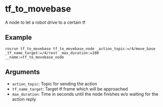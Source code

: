 # tf_to_movebase
A node to let a robot drive to a certain tf

## Example

`rosrun tf_to_movebase tf_to_movebase_node _action_topic:=/4/move_base _tf_name_target:=/4/rest _max_duration:=100 __name:=tf_to_movebase_node`

## Arguments

* `action_topic`: Topic for sending the action
* `tf_name_target`: Target tf frame which will be approached
* `max_duration`: Time in seconds until the node finishes w/o waiting for the action reply
